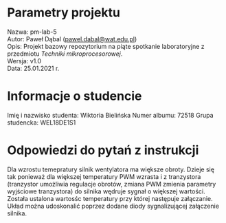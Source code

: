 # Parametry projektu

Nazwa: pm-lab-5  
Autor: Paweł Dąbal (pawel.dabal@wat.edu.pl)  
Opis: Projekt bazowy repozytorium na piąte spotkanie laboratoryjne z przedmiotu _Techniki mikroprocesorowej_.  
Wersja: v1.0  
Data: 25.01.2021 r.

# Informacje o studencie

Imię i nazwisko studenta: Wiktoria Bielińska 
Numer albumu: 72518
Grupa studencka: WEL18DE1S1

# Odpowiedzi do pytań z instrukcji


Dla wzrostu temepratury silnik wentylatora ma większe obroty. 
Dzieje się tak ponieważ dla większej temperatury PWM wzrasta i z tranzystora (tranzystor umożliwia regulacje obrotów, zmiana PWM zmienia parametry wyjściowe tranzystora) do silnika wędruje sygnał o większej wartości.
Została ustalona wartosśc temperatury przy której następuje załączanie. Układ można udoskonalić poprzez dodane diody sygnalizującej załączenie silnika.